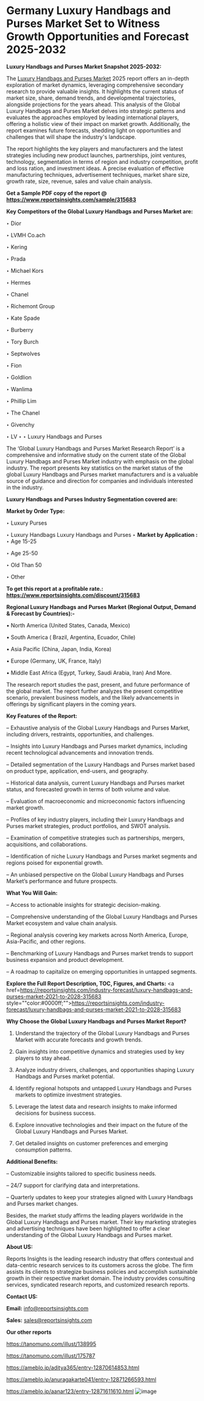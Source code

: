 # Germany Luxury Handbags and Purses Market Set to Witness Growth Opportunities and Forecast 2025-2032

<strong>Luxury Handbags and Purses Market Snapshot 2025-2032:</strong>

The <a href=https://www.reportsinsights.com/sample/315683>Luxury Handbags and Purses Market</a> 2025 report offers an in-depth exploration of market dynamics, leveraging comprehensive secondary research to provide valuable insights. It highlights the current status of market size, share, demand trends, and developmental trajectories, alongside projections for the years ahead. This analysis of the Global Luxury Handbags and Purses Market delves into strategic patterns and evaluates the approaches employed by leading international players, offering a holistic view of their impact on market growth. Additionally, the report examines future forecasts, shedding light on opportunities and challenges that will shape the industry's landscape.

The report highlights the key players and manufacturers and the latest strategies including new product launches, partnerships, joint ventures, technology, segmentation in terms of region and industry competition, profit and loss ration, and investment ideas. A precise evaluation of effective manufacturing techniques, advertisement techniques, market share size, growth rate, size, revenue, sales and value chain analysis.

<strong>Get a Sample PDF copy of the report @ <a href=https://www.reportsinsights.com/sample/315683 style=color:#0000ff;>https://www.reportsinsights.com/sample/315683</a></strong>

<strong>Key Competitors of the Global Luxury Handbags and Purses Market are:</strong>

‣ Dior

‣ LVMH
 Co.ach

‣ Kering

‣ Prada

‣ Michael Kors

‣ Hermes

‣ Chanel

‣ Richemont Group

‣ Kate Spade

‣ Burberry

‣ Tory Burch

‣ Septwolves

‣ Fion

‣ Goldlion

‣ Wanlima

‣ Phillip Lim

‣ The Chanel

‣ Givenchy

‣ LV
‣ 
‣ Luxury Handbags and Purses

The ‘Global Luxury Handbags and Purses Market Research Report’ is a comprehensive and informative study on the current state of the Global Luxury Handbags and Purses Market industry with emphasis on the global industry. The report presents key statistics on the market status of the global Luxury Handbags and Purses market manufacturers and is a valuable source of guidance and direction for companies and individuals interested in the industry.

<strong>Luxury Handbags and Purses Industry Segmentation covered are:</strong>

<strong>Market by Order Type: </strong>

‣ Luxury Purses

‣ Luxury Handbags
Luxury Handbags and Purses
‣ 
<strong>Market by Application :</strong>
‣ Age 15-25

‣ Age 25-50

‣ Old Than 50

‣ Other

<strong>To get this report at a profitable rate.: <a href=https://www.reportsinsights.com/discount/315683 style=color:#0000ff;>https://www.reportsinsights.com/discount/315683</a></strong>

<strong>Regional Luxury Handbags and Purses Market (Regional Output, Demand &amp; Forecast by Countries):-</strong>

• North America (United States, Canada, Mexico)

• South America ( Brazil, Argentina, Ecuador, Chile)

• Asia Pacific (China, Japan, India, Korea)

• Europe (Germany, UK, France, Italy)

• Middle East Africa (Egypt, Turkey, Saudi Arabia, Iran) And More.

The research report studies the past, present, and future performance of the global market. The report further analyzes the present competitive scenario, prevalent business models, and the likely advancements in offerings by significant players in the coming years.

<strong>Key Features of the Report:</strong>

– Exhaustive analysis of the Global Luxury Handbags and Purses Market, including drivers, restraints, opportunities, and challenges.

– Insights into Luxury Handbags and Purses market dynamics, including recent technological advancements and innovation trends.

– Detailed segmentation of the Luxury Handbags and Purses market based on product type, application, end-users, and geography.

– Historical data analysis, current Luxury Handbags and Purses market status, and forecasted growth in terms of both volume and value.

– Evaluation of macroeconomic and microeconomic factors influencing market growth.

– Profiles of key industry players, including their Luxury Handbags and Purses market strategies, product portfolios, and SWOT analysis.

– Examination of competitive strategies such as partnerships, mergers, acquisitions, and collaborations.

– Identification of niche Luxury Handbags and Purses market segments and regions poised for exponential growth.

– An unbiased perspective on the Global Luxury Handbags and Purses Market’s performance and future prospects.

<strong>What You Will Gain:</strong>

– Access to actionable insights for strategic decision-making.

– Comprehensive understanding of the Global Luxury Handbags and Purses Market ecosystem and value chain analysis.

– Regional analysis covering key markets across North America, Europe, Asia-Pacific, and other regions.

– Benchmarking of Luxury Handbags and Purses market trends to support business expansion and product development.

– A roadmap to capitalize on emerging opportunities in untapped segments.

<strong>Explore the Full Report Description, TOC, Figures, and Charts:</strong>
<a href=https://reportsinsights.com/industry-forecast/luxury-handbags-and-purses-market-2021-to-2028-315683 style=""color:#0000ff;"">https://reportsinsights.com/industry-forecast/luxury-handbags-and-purses-market-2021-to-2028-315683</a>

<strong>Why Choose the Global Luxury Handbags and Purses Market Report?</strong>

1. Understand the trajectory of the Global Luxury Handbags and Purses Market with accurate forecasts and growth trends.

2. Gain insights into competitive dynamics and strategies used by key players to stay ahead.

3. Analyze industry drivers, challenges, and opportunities shaping Luxury Handbags and Purses market potential.

4. Identify regional hotspots and untapped Luxury Handbags and Purses markets to optimize investment strategies.

5. Leverage the latest data and research insights to make informed decisions for business success.

6. Explore innovative technologies and their impact on the future of the Global Luxury Handbags and Purses Market.

7. Get detailed insights on customer preferences and emerging consumption patterns.

<strong>Additional Benefits:</strong>

– Customizable insights tailored to specific business needs.

– 24/7 support for clarifying data and interpretations.

– Quarterly updates to keep your strategies aligned with Luxury Handbags and Purses market changes.

Besides, the market study affirms the leading players worldwide in the Global Luxury Handbags and Purses market. Their key marketing strategies and advertising techniques have been highlighted to offer a clear understanding of the Global Luxury Handbags and Purses market.

<strong><strong>About US</strong>:</strong>

Reports Insights is the leading research industry that offers contextual and data-centric research services to its customers across the globe. The firm assists its clients to strategize business policies and accomplish sustainable growth in their respective market domain. The industry provides consulting services, syndicated research reports, and customized research reports.

<strong>Contact US:</strong>

<p class=><b>Email:</b> <a href=mailto:info@reportsinsights.com>info@reportsinsights.com</a></p>
<p class=><b>Sales:</b> <a href=mailto:sales@reportsinsights.com>sales@reportsinsights.com</a></p>

<strong>Our other reports</strong>

<a href=https://tanomuno.com/illust/138995>https://tanomuno.com/illust/138995</a>

<a href=https://tanomuno.com/illust/175787>https://tanomuno.com/illust/175787</a>

<a href=https://ameblo.jp/aditya365/entry-12870614853.html>https://ameblo.jp/aditya365/entry-12870614853.html</a>

<a href=https://ameblo.jp/anuragakarte041/entry-12871266593.html>https://ameblo.jp/anuragakarte041/entry-12871266593.html</a>

<a href=https://ameblo.jp/aanar123/entry-12871611610.html>https://ameblo.jp/aanar123/entry-12871611610.html</a>
![image](https://github.com/user-attachments/assets/9c6d07e8-8adb-4e5a-87bb-4844d89d3d17)
